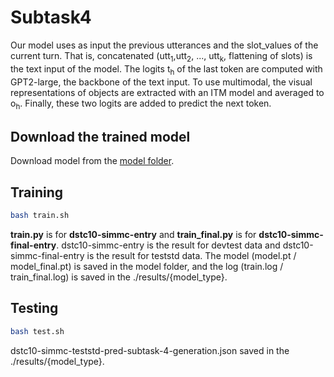 # Subtask4
Our model uses as input the previous utterances and the slot_values of the current turn. That is, concatenated (utt<sub>1</sub>,utt<sub>2</sub>, ..., utt<sub>k</sub>, flattening of slots) is the text input of the model. The logits t<sub>h</sub> of the last token are computed with GPT2-large, the backbone of the text input. To use multimodal, the visual representations of objects are extracted with an ITM model and averaged to o<sub>h</sub>. Finally, these two logits are added to predict the next token.
 
## Download the trained model 
Download model from the [model folder](https://github.com/rungjoo/dstc10/tree/master/sub4/model).

## Training
```bash
bash train.sh
```
**train.py** is for **dstc10-simmc-entry** and **train_final.py** is for **dstc10-simmc-final-entry**. dstc10-simmc-entry is the result for devtest data and dstc10-simmc-final-entry is the result for teststd data. The model (model.pt / model_final.pt) is saved in the model folder, and the log (train.log / train_final.log) is saved in the ./results/{model_type}.

## Testing
```bash
bash test.sh
```
dstc10-simmc-teststd-pred-subtask-4-generation.json saved in the ./results/{model_type}.